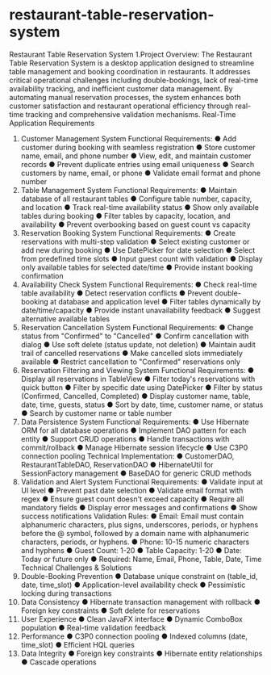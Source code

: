 # restaurant-table-reservation-system
Restaurant Table Reservation System
1.Project Overview:
The Restaurant Table Reservation System is a desktop application designed to streamline table
management and booking coordination in restaurants. It addresses critical operational challenges
including double-bookings, lack of real-time availability tracking, and inefficient customer data
management. By automating manual reservation processes, the system enhances both customer
satisfaction and restaurant operational efficiency through real-time tracking and comprehensive
validation mechanisms.
Real-Time Application Requirements
1. Customer Management System
Functional Requirements:
● Add customer during booking with seamless registration
● Store customer name, email, and phone number
● View, edit, and maintain customer records
● Prevent duplicate entries using email uniqueness
● Search customers by name, email, or phone
● Validate email format and phone number
2. Table Management System
Functional Requirements:
● Maintain database of all restaurant tables
● Configure table number, capacity, and location
● Track real-time availability status
● Show only available tables during booking
● Filter tables by capacity, location, and availability
● Prevent overbooking based on guest count vs capacity
3. Reservation Booking System
Functional Requirements:
● Create reservations with multi-step validation
● Select existing customer or add new during booking
● Use DatePicker for date selection
● Select from predefined time slots
● Input guest count with validation
● Display only available tables for selected date/time
● Provide instant booking confirmation
4. Availability Check System
Functional Requirements:
● Check real-time table availability
● Detect reservation conflicts
● Prevent double-booking at database and application level
● Filter tables dynamically by date/time/capacity
● Provide instant unavailability feedback
● Suggest alternative available tables
5. Reservation Cancellation System
Functional Requirements:
● Change status from "Confirmed" to "Cancelled"
● Confirm cancellation with dialog
● Use soft delete (status update, not deletion)
● Maintain audit trail of cancelled reservations
● Make cancelled slots immediately available
● Restrict cancellation to "Confirmed" reservations only
6. Reservation Filtering and Viewing System
Functional Requirements:
● Display all reservations in TableView
● Filter today's reservations with quick button
● Filter by specific date using DatePicker
● Filter by status (Confirmed, Cancelled, Completed)
● Display customer name, table, date, time, guests, status
● Sort by date, time, customer name, or status
● Search by customer name or table number
7. Data Persistence System
Functional Requirements:
● Use Hibernate ORM for all database operations
● Implement DAO pattern for each entity
● Support CRUD operations
● Handle transactions with commit/rollback
● Manage Hibernate session lifecycle
● Use C3P0 connection pooling
Technical Implementation:
● CustomerDAO, RestaurantTableDAO, ReservationDAO
● HibernateUtil for SessionFactory management
● BaseDAO<T> for generic CRUD methods
8. Validation and Alert System
Functional Requirements:
● Validate input at UI level
● Prevent past date selection
● Validate email format with regex
● Ensure guest count doesn't exceed capacity
● Require all mandatory fields
● Display error messages and confirmations
● Show success notifications
Validation Rules:
● Email: Email must contain alphanumeric characters, plus signs, underscores, periods, or
hyphens before the @ symbol, followed by a domain name with alphanumeric characters,
periods, or hyphens.
● Phone: 10-15 numeric characters and hyphens
● Guest Count: 1-20
● Table Capacity: 1-20
● Date: Today or future only
● Required: Name, Email, Phone, Table, Date, Time
Technical Challenges & Solutions
1. Double-Booking Prevention
● Database unique constraint on (table_id, date, time_slot)
● Application-level availability check
● Pessimistic locking during transactions
2. Data Consistency
● Hibernate transaction management with rollback
● Foreign key constraints
● Soft delete for reservations
3. User Experience
● Clean JavaFX interface
● Dynamic ComboBox population
● Real-time validation feedback
4. Performance
● C3P0 connection pooling
● Indexed columns (date, time_slot)
● Efficient HQL queries
5. Data Integrity
● Foreign key constraints
● Hibernate entity relationships
● Cascade operations
